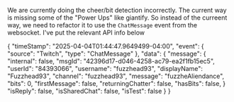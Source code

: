 We are currently doing the cheer/bit detection incorrectly. The current way is missing some of the "Power Ups" like giantify. So instead of the curreent way, we need to refactor it to use the `ChatMessage` event from the websocket. I've put the relevant API info below


{
  "timeStamp": "2025-04-04T01:44:47.9649499-04:00",
  "event": {
    "source": "Twitch",
    "type": "ChatMessage"
  },
  "data": {
    "message": {
      "internal": false,
      "msgId": "42396d17-d046-4258-ac79-ea2f1fb15ec5",
      "userId": "84393066",
      "username": "fuzzhead93",
      "displayName": "Fuzzhead93",
      "channel": "fuzzhead93",
      "message": "fuzzheAliendance",
      "bits": 0,
      "firstMessage": false,
      "returningChatter": false,
      "hasBits": false,
	}
    "isReply": false,
    "isSharedChat": false,
    "isTest": false
  }
}